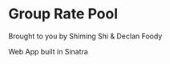 Group Rate Pool
=============

Brought to you by Shiming Shi & Declan Foody


Web App built in Sinatra
